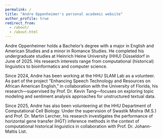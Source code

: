 ```yaml
---
permalink: /
title: "Andre Oppenheimer's personal academic website"
author_profile: true
redirect_from: 
  - /about/
  - /about.html
---
```


Andre Oppenheimer holds a Bachelor’s degree with a major in English and American Studies and a minor in Romance Studies. He completed his undergraduate studies at Heinrich Heine University (HHU) Düsseldorf in June of 2025. His research interests range from computational (historical) linguistics to bioinformatics and computer science.

Since 2024, Andre has been working at the HHU SLAM Lab as a volunteer. As part of the project “Enhancing Speech Technology and Resources on African American English,” in collaboration with the University of Florida, his research—supervised by Prof. Dr. Kevin Tang—focuses on exploring topic modeling and sentiment analysis approaches for unstructured textual data.

Since 2025, Andre has also been volunteering at the HHU Department of Computational Cell Biology. Under the supervision of Swastik Mishra (M.S.) and Prof. Dr. Martin Lercher, his research investigates the performance of horizontal gene transfer (HGT) inference methods in the context of computational historical linguistics in collaboration with Prof. Dr. Johann-Mattis List.

